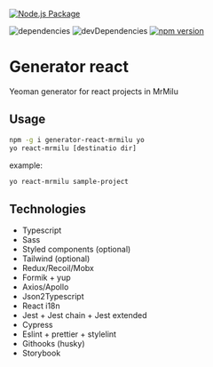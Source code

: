 [![Node.js Package](https://github.com/mrmilu/generator-react-mrmilu/actions/workflows/npm-publish.yml/badge.svg)](https://github.com/mrmilu/generator-react-mrmilu/actions/workflows/npm-publish.yml)

![dependencies](https://img.shields.io/david/mrmilu/generator-react-mrmilu?style=flat-square)
![devDependencies](https://img.shields.io/david/dev/mrmilu/generator-react-mrmilu?style=flat-square)
[![npm version](https://img.shields.io/npm/v/generator-react-mrmilu?style=flat-square)](https://www.npmjs.com/package/generator-react-mrmilu)

# Generator react
Yeoman generator for react projects in MrMilu

## Usage

```bash
npm -g i generator-react-mrmilu yo
yo react-mrmilu [destinatio dir]
```

example:
```bash
yo react-mrmilu sample-project
```

## Technologies
- Typescript
- Sass
- Styled components (optional)
- Tailwind (optional)
- Redux/Recoil/Mobx
- Formik + yup
- Axios/Apollo
- Json2Typescript
- React i18n
- Jest + Jest chain + Jest extended
- Cypress
- Eslint + prettier + stylelint
- Githooks (husky)
- Storybook
